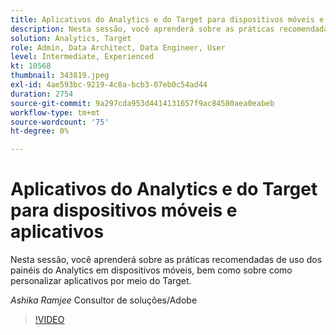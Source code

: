 ```yaml
---
title: Aplicativos do Analytics e do Target para dispositivos móveis e aplicativos
description: Nesta sessão, você aprenderá sobre as práticas recomendadas de uso dos painéis do Analytics em dispositivos móveis, bem como sobre como personalizar aplicativos por meio do Target.
solution: Analytics, Target
role: Admin, Data Architect, Data Engineer, User
level: Intermediate, Experienced
kt: 10568
thumbnail: 343819.jpeg
exl-id: 4ae593bc-9219-4c8a-bcb3-07eb0c54ad44
duration: 2754
source-git-commit: 9a297cda953d4414131657f9ac84580aea0eabeb
workflow-type: tm+mt
source-wordcount: '75'
ht-degree: 0%

---
```


# Aplicativos do Analytics e do Target para dispositivos móveis e aplicativos

Nesta sessão, você aprenderá sobre as práticas recomendadas de uso dos painéis do Analytics em dispositivos móveis, bem como sobre como personalizar aplicativos por meio do Target.

*Ashika Ramjee* Consultor de soluções/Adobe

>[!VIDEO](https://video.tv.adobe.com/v/343819/?quality=12&learn=on)
